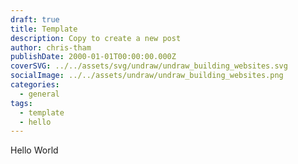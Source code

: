 ```yaml
---
draft: true
title: Template
description: Copy to create a new post
author: chris-tham
publishDate: 2000-01-01T00:00:00.000Z
coverSVG: ../../assets/svg/undraw/undraw_building_websites.svg
socialImage: ../../assets/undraw/undraw_building_websites.png
categories:
  - general
tags:
  - template
  - hello
---
```


Hello World
